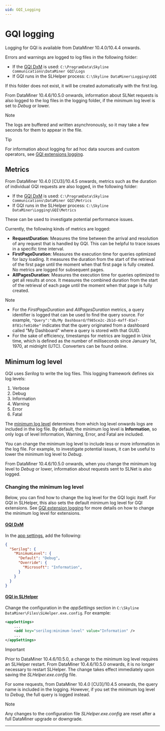 ```yaml
---
uid: GQI_Logging
---
```


# GQI logging

Logging for GQI is available from DataMiner 10.4.0/10.4.4 onwards.<!-- RN 38870 -->

Errors and warnings are logged to log files in the following folder:

- If the [GQI DxM](xref:GQI_DxM) is used: `C:\ProgramData\Skyline Communications\DataMiner GQI\Logs`
- If GQI runs in the SLHelper process: `C:\Skyline DataMiner\Logging\GQI`

If this folder does not exist, it will be created automatically with the first log.

From DataMiner 10.4.6/10.5.0 onwards<!--RN 39355-->, information about SLNet requests is also logged to the log files in the logging folder, if the minimum log level is set to *Debug* or lower.

> [!NOTE]
> The logs are buffered and written asynchronously, so it may take a few seconds for them to appear in the file.

> [!TIP]
> For information about logging for ad hoc data sources and custom operators, see [GQI extensions logging](xref:GQI_Extensions_Logging).

## Metrics

From DataMiner 10.4.0 [CU3]/10.4.5 onwards<!-- RN 39098 -->, metrics such as the duration of individual GQI requests are also logged, in the following folder:

- If the [GQI DxM](xref:GQI_DxM) is used: `C:\ProgramData\Skyline Communications\DataMiner GQI\Metrics`
- If GQI runs in the SLHelper process: `C:\Skyline DataMiner\Logging\GQI\Metrics`

These can be used to investigate potential performance issues.

Currently, the following kinds of metrics are logged:

- **RequestDuration**: Measures the time between the arrival and resolution of any request that is handled by GQI. This can be helpful to trace issues in a specific time interval.
- **FirstPageDuration**: Measures the execution time for queries optimized for lazy loading. It measures the duration from the start of the retrieval of the first page until the moment when that first page is fully created. No metrics are logged for subsequent pages.
- **AllPagesDuration**: Measures the execution time for queries optimized to get all results at once. It measures the combined duration from the start of the retrieval of each page until the moment when that page is fully created.

> [!NOTE]
>
> - For the *FirstPageDuration* and *AllPagesDuration* metrics, a query identifier is logged that can be used to find the query source. For example, `"Query":"db/My Dashboard/f985ce2c-2b1d-4aff-81e7-8f81cfe01d6e"` indicates that the query originated from a dashboard called "My Dashboard" where a query is stored with that GUID.
> - For the sake of efficiency, timestamps for metrics are logged in Unix time, which is defined as the number of milliseconds since January 1st, 1970, at midnight (UTC). Converters can be found online.

## Minimum log level

GQI uses *Serilog* to write the log files. This logging framework defines six log levels:

1. Verbose
1. Debug
1. Information
1. Warning
1. Error
1. Fatal

The [minimum log level](https://github.com/serilog/serilog/wiki/Configuration-Basics#minimum-level) determines from which log level onwards logs are included in the log file. By default, the minimum log level is **Information**, so only logs of level Information, Warning, Error, and Fatal are included.

You can change the minimum log level to include less or more information in the log file. For example, to investigate potential issues, it can be useful to lower the minimum log level to *Debug*.

From DataMiner 10.4.6/10.5.0 onwards<!--RN 39355-->, when you change the minimum log level to *Debug* or lower, information about requests sent to SLNet is also logged.

### Changing the minimum log level

Below, you can find how to change the log level for the GQI logic itself. For GQI in SLHelper, this also sets the default minimum log level for GQI extensions. See [GQI extension logging](xref:GQI_Extensions_Logging#changing-the-minimum-log-level) for more details on how to change the minimum log level for extensions.

#### [GQI DxM](#tab/gqi-dxm)

In the [app settings](xref:GQI_DxM#configuration), add the following:

```json
{
  "Serilog": {
    "MinimumLevel": {
      "Default": "Debug",
      "Override": {
        "Microsoft": "Information",
      }
    }
  }
}
```

#### [GQI in SLHelper](#tab/gqi-slhelper)

Change the configuration in the *appSettings* section in `C:\Skyline DataMiner\Files\SLHelper.exe.config`. For example:

```xml
<appSettings>
    ...
    <add key="serilog:minimum-level" value="Information" />
    ...
</appSettings>
```

> [!IMPORTANT]
> Prior to DataMiner 10.4.6/10.5.0, a change to the minimum log level requires an SLHelper restart. From DataMiner 10.4.6/10.5.0 onwards<!--RN 39309-->, it is no longer necessary to restart SLHelper. The change takes effect immediately upon saving the *SLHelper.exe.config* file.

For some requests, from DataMiner 10.4.0 [CU3]/10.4.5 onwards<!-- RN 39098 -->, the query name is included in the logging. However, if you set the minimum log level to *Debug*, the full query is logged instead.

> [!NOTE]
> Any changes to the configuration file *SLHelper.exe.config* are reset after a full DataMiner upgrade or downgrade.

***
